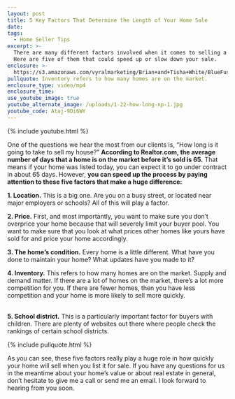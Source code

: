 ```yaml
---
layout: post
title: 5 Key Factors That Determine the Length of Your Home Sale
date:
tags:
  - Home Seller Tips
excerpt: >-
  There are many different factors involved when it comes to selling a home.
  Here are five of them that could speed up or slow down your sale.
enclosure: >-
  https://s3.amazonaws.com/vyralmarketing/Brian+and+Tisha+White/BlueFuse-+How+Long+Will+it+Take+to+Sell+Your+Home_.mp4
pullquote: Inventory refers to how many homes are on the market.
enclosure_type: video/mp4
enclosure_time:
use_youtube_image: true
youtube_alternate_image: /uploads/1-22-how-long-np-1.jpg
youtube_code: Ataj-9Di6WY
---
```


{% include youtube.html %}

One of the questions we hear the most from our clients is, “How long is it going to take to sell my house?” **According to Realtor.com, the average number of days that a home is on the market before it’s sold is 65.** That means if your home was listed today, you can expect it to go under contract in about 65 days. However, **you can speed up the process by paying attention to these five factors that make a huge difference:**

**1. Location.** This is a big one. Are you on a busy street, or located near major employers or schools? All of this will play a factor.

**2. Price.** First, and most importantly, you want to make sure you don’t overprice your home because that will severely limit your buyer pool. You want to make sure that you look at what prices other homes like yours have sold for and price your home accordingly.

**3. The home’s condition.** Every home is a little different. What have you done to maintain your home? What updates have you made to it?

**4. Inventory.** This refers to how many homes are on the market. Supply and demand matter. If there are a lot of homes on the market, there’s a lot more competition for you. If there are fewer homes, then you have less competition and your home is more likely to sell more quickly.

<br>**5. School district.** This is a particularly important factor for buyers with children. There are plenty of websites out there where people check the rankings of certain school districts.

{% include pullquote.html %}

As you can see, these five factors really play a huge role in how quickly your home will sell when you list it for sale. If you have any questions for us in the meantime about your home’s value or about real estate in general, don’t hesitate to give me a call or send me an email. I look forward to hearing from you soon.